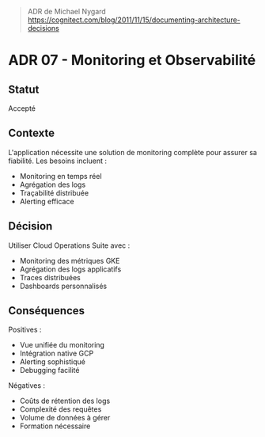 > ADR de Michael Nygard
> https://cognitect.com/blog/2011/11/15/documenting-architecture-decisions

# ADR 07 - Monitoring et Observabilité

## Statut
Accepté

## Contexte
L'application nécessite une solution de monitoring complète pour assurer sa fiabilité. Les besoins incluent :
- Monitoring en temps réel
- Agrégation des logs
- Traçabilité distribuée
- Alerting efficace

## Décision
Utiliser Cloud Operations Suite avec :
- Monitoring des métriques GKE
- Agrégation des logs applicatifs
- Traces distribuées
- Dashboards personnalisés

## Conséquences
Positives :
- Vue unifiée du monitoring
- Intégration native GCP
- Alerting sophistiqué
- Debugging facilité

Négatives :
- Coûts de rétention des logs
- Complexité des requêtes
- Volume de données à gérer
- Formation nécessaire
